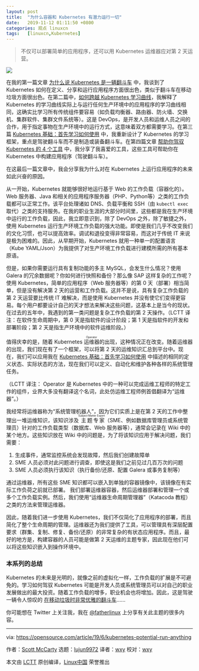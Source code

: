 ```yaml
---
layout: post
title:	"为什么容器和 Kubernetes 有潜力运行一切"
date:	2019-11-12 01:11:50 +0800 
categories:	观点 linuxcn 
tags:	[linuxcn,Kubernetes]
---
```




> 
> 不仅可以部署简单的应用程序，还可以用 Kubernetes 运维器应对第 2 天运营。
> 
> 
> 


![](/Asserts/Images//attachment/album/201911/12/011140mp75sd0ynppd77da.jpg)


在我的第一篇文章 [为什么说 Kubernetes 是一辆翻斗车](https://opensource.com/article/19/6/kubernetes-dump-truck) 中，我谈到了 Kubernetes 如何在定义、分享和运行应用程序方面很出色，类似于翻斗车在移动垃圾方面很出色。在第二篇中，[如何跨越 Kubernetes 学习曲线](https://opensource.com/article/19/6/kubernetes-learning-curve)，我解释了 Kubernetes 的学习曲线实际上与运行任何生产环境中的应用程序的学习曲线相同，这确实比学习所有传统组件要容易（如负载均衡器、路由器、防火墙、交换机、集群软件、集群文件系统等）。这是 DevOps，是开发人员和运维人员之间的合作，用于指定事物在生产环境中的运行方式，这意味着双方都需要学习。在第三篇 [Kubernetes 基础：首先学习如何使用](https://opensource.com/article/19/6/kubernetes-basics) 中，我重新设计了 Kubernetes 的学习框架，重点是驾驶翻斗车而不是制造或装备翻斗车。在第四篇文章 [帮助你驾驭 Kubernetes 的 4 个工具](https://opensource.com/article/19/6/tools-drive-kubernetes) 中，我分享了我喜爱的工具，这些工具可帮助你在 Kubernetes 中构建应用程序（驾驶翻斗车）。


在这最后一篇文章中，我会分享我为什么对在 Kubernetes 上运行应用程序的未来如此兴奋的原因。


从一开始，Kubernetes 就能够很好地运行基于 Web 的工作负载（容器化的）。Web 服务器、Java 和相关的应用程序服务器（PHP、Python等）之类的工作负载都可以正常工作。该平台处理诸如 DNS、负载平衡和 SSH（由 `kubectl exec` 取代）之类的支持服务。在我的职业生涯的大部分时间里，这些都是我在生产环境中运行的工作负载，因此，我立即意识到，除了 DevOps 之外，除了敏捷之外，使用 Kubernetes 运行生产环境工作负载的强大功能。即使是我们几乎不改变我们的文化习惯，也可以提高效率。调试和退役变得非常容易，而这对于传统 IT 来说是极为困难的。因此，从早期开始，Kubernetes 就用一种单一的配置语言（Kube YAML/Json）为我提供了对生产环境工作负载进行建模所需的所有基本原语。


但是，如果你需要运行具有复制功能的多主 MySQL，会发生什么情况？使用 Galera 的冗余数据呢？你如何进行快照和备份？那么像 SAP 这样复杂的工作呢？使用 Kubernetes，简单的应用程序（Web 服务器等）的第 0 天（部署）相当简单，但是没有解决第 2 天的运营和工作负载。这并不是说，具有复杂工作负载的第 2 天运营要比传统 IT 难解决，而是使用 Kubernetes 并没有使它们变得更容易。每个用户都要设计自己的天才想法来解决这些问题，这基本上是当今的现状。在过去的五年中，我遇到的第一类问题是复杂工作负载的第 2 天操作。（LCTT 译注：在软件生命周期中，第 0 天是指软件的设计阶段；第 1 天是指软件的开发和部署阶段；第 2 天是指生产环境中的软件运维阶段。）


值得庆幸的是，随着 Kubernetes <ruby> 运维器 <rt>  Operator </rt></ruby>的出现，这种情况正在改变。随着运维器的出现，我们现在有了一个框架，可以将第 2 天的运维知识汇总到平台中。现在，我们可以应用我在 [Kubernetes 基础：首先学习如何使用](https://opensource.com/article/19/6/kubernetes-basics) 中描述的相同的定义状态、实际状态的方法，现在我们可以定义、自动化和维护各种各样的系统管理任务。


（LCTT 译注： Operator 是 Kubernetes 中的一种可以完成运维工程师的特定工作的组件，业界大多没有翻译这个名词，此处仿运维工程师例首倡翻译为“运维器”。）


我经常将运维器称为“系统管理机器人”，因为它们实质上是在第 2 天的工作中整理出一堆运维知识，该知识涉及<ruby> 主题专家 <rt>  Subject Matter Expert </rt></ruby>（SME、例如数据库管理员或系统管理员）针对的工作负载类型（数据库、Web 服务器等），通常会记录在 Wiki 中的某个地方。这些知识放在 Wiki 中的问题是，为了将该知识应用于解决问题，我们需要：


1. 生成事件，通常监控系统会发现故障，然后我们创建故障单
2. SME 人员必须对此问题进行调查，即使这是我们之前见过几百万次的问题
3. SME 人员必须执行该知识（执行备份/还原、配置 Galera 或事务复制等）


通过运维器，所有这些 SME 知识都可以嵌入到单独的容器镜像中，该镜像在有实际工作负荷之前就已部署。 我们部署运维器容器，然后运维器部署和管理一个或多个工作负载实例。然后，我们使用“运维器生命周期管理器”（Katacoda 教程）之类的方法来管理运维器。


因此，随着我们进一步使用 Kubernetes，我们不仅简化了应用程序的部署，而且简化了整个生命周期的管理。运维器还为我们提供了工具，可以管理具有深层配置要求（群集、复制、修复、备份/还原）的非常复杂的有状态应用程序。而且，最好的地方是，构建容器的人员可能是做第 2 天运维的主题专家，因此现在他们可以将这些知识嵌入到操作环境中。


### 本系列的总结


Kubernetes 的未来是光明的，就像之前的虚拟化一样，工作负载的扩展是不可避免的。学习如何驾驭 Kubernetes 可能是开发人员或系统管理员可以对自己的职业发展做出的最大投资。随着工作负载的增多，职业机会也将增加。因此，这是驾驶一辆令人惊叹的 [在移动垃圾时非常优雅的翻斗车](https://opensource.com/article/19/6/kubernetes-dump-truck)……


你可能想在 Twitter 上关注我，我在 [@fatherlinux](https://twitter.com/fatherlinux) 上分享有关此主题的很多内容。




---


via: <https://opensource.com/article/19/6/kubernetes-potential-run-anything>


作者：[Scott McCarty](https://opensource.com/users/fatherlinux) 选题：[lujun9972](https://github.com/lujun9972) 译者：[wxy](https://github.com/wxy) 校对：[wxy](https://github.com/wxy)


本文由 [LCTT](https://github.com/LCTT/TranslateProject) 原创编译，[Linux中国](https://linux.cn/) 荣誉推出
